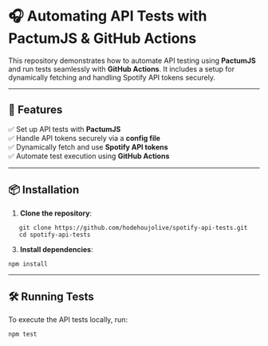 # 🎧 Automating API Tests with PactumJS & GitHub Actions  

This repository demonstrates how to automate API testing using **PactumJS** and run tests seamlessly with **GitHub Actions**. It includes a setup for dynamically fetching and handling Spotify API tokens securely.  

---

## 🚀 Features  

✅ Set up API tests with **PactumJS**  
✅ Handle API tokens securely via a **config file**  
✅ Dynamically fetch and use **Spotify API tokens**  
✅ Automate test execution using **GitHub Actions**  

---

## 📦 Installation  

1. **Clone the repository**:
```
   git clone https://github.com/hodehoujolive/spotify-api-tests.git
   cd spotify-api-tests
```

3. **Install dependencies**:
```
npm install
```

---

## 🛠 Running Tests
To execute the API tests locally, run:
```
npm test
```
